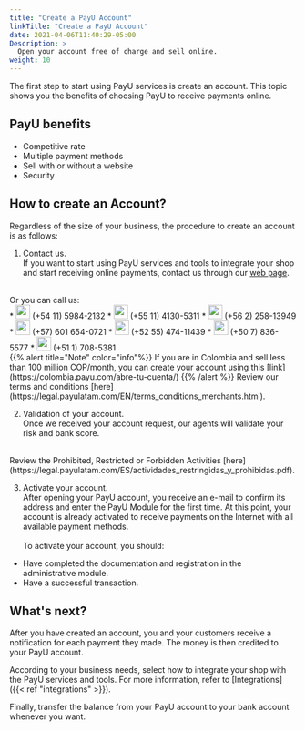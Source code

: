 ```yaml
---
title: "Create a PayU Account"
linkTitle: "Create a PayU Account"
date: 2021-04-06T11:40:29-05:00
Description: >
  Open your account free of charge and sell online.
weight: 10
---
```

The first step to start using PayU services is create an account. This topic shows you the benefits of choosing PayU to receive payments online.

## PayU benefits
* Competitive rate
* Multiple payment methods
* Sell with or without a website
* Security

## How to create an Account?
Regardless of the size of your business, the procedure to create an account is as follows:

1. Contact us.<br>
If you want to start using PayU services and tools to integrate your shop and start receiving online payments, contact us through our [web page](https://www.payu.com).<br>
<br>
Or you can call us:
<br>
* <img src="/assets/Argentina.png" width="25px"/> (+54 11) 5984-2132
* <img src="/assets/Brasil.png" width="25px"/> (+55 11) 4130-5311
* <img src="/assets/Chile.png" width="25px"/> (+56 2) 258-13949
* <img src="/assets/Colombia.png" width="25px"/> (+57) 601 654-0721
* <img src="/assets/Mexico.png" width="25px"/> (+52 55) 474-11439
* <img src="/assets/Panama.png" width="25px"/> (+50 7) 836-5577
* <img src="/assets/Peru.png" width="25px"/> (+51 1) 708-5381
<br>
{{% alert title="Note" color="info"%}}
If you are in Colombia and sell less than 100 million COP/month, you can create your account using this [link](https://colombia.payu.com/abre-tu-cuenta/)
{{% /alert %}}
Review our terms and conditions [here](https://legal.payulatam.com/EN/terms_conditions_merchants.html).

2. Validation of your account.<br>
Once we received your account request, our agents will validate your risk and bank score. <br>
<br>
Review the Prohibited, Restricted or Forbidden Activities [here](https://legal.payulatam.com/ES/actividades_restringidas_y_prohibidas.pdf).

3. Activate your account.<br>
After opening your PayU account, you receive an e-mail to confirm its address and enter the PayU Module for the first time. At this point, your account is already activated to receive payments on the Internet with all available payment methods.
<br><br>
To activate your account, you should:
- Have completed the documentation and registration in the administrative module.
- Have a successful transaction.

## What's next?
After you have created an account, you and your customers receive a notification for each payment they made. The money is then credited to your PayU account. 

According to your business needs, select how to integrate your shop with the PayU services and tools. For more information, refer to [Integrations]({{< ref "integrations" >}}).

Finally, transfer the balance from your PayU account to your bank account whenever you want.